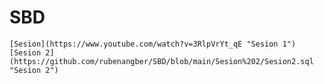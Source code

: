 # SBD

    [Sesion](https://www.youtube.com/watch?v=3RlpVrYt_qE "Sesion 1")
    [Sesion 2](https://github.com/rubenangber/SBD/blob/main/Sesion%202/Sesion2.sql "Sesion 2")